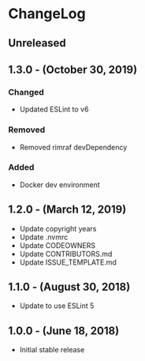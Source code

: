 ChangeLog
=========

Unreleased
-----------------

1.3.0 - (October 30, 2019)
------------------
### Changed
* Updated ESLint to v6

### Removed
* Removed rimraf devDependency

### Added
* Docker dev environment

1.2.0 - (March 12, 2019)
------------------
* Update copyright years
* Update .nvmrc
* Update CODEOWNERS
* Update CONTRIBUTORS.md
* Update ISSUE_TEMPLATE.md

1.1.0 - (August 30, 2018)
------------------
* Update to use ESLint 5

1.0.0 - (June 18, 2018)
------------------
* Initial stable release
